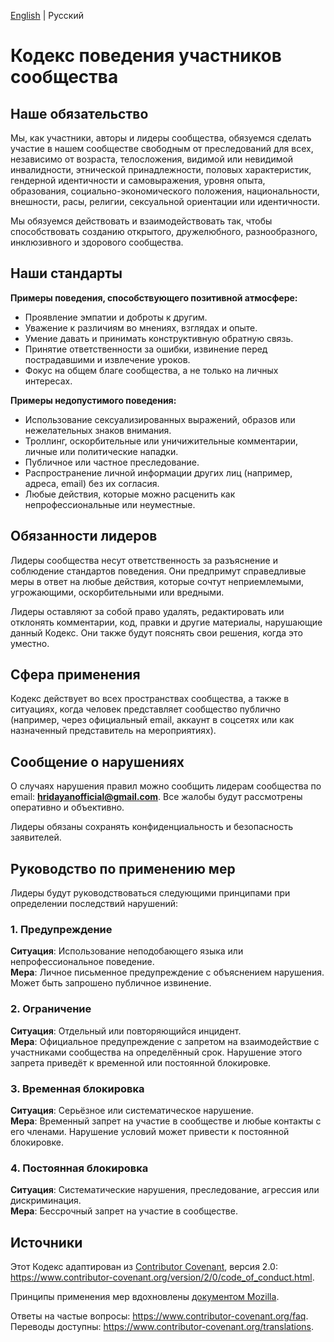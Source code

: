 [English](/CODE_OF_CONDUCT.md) | Русский

# Кодекс поведения участников сообщества  

## Наше обязательство  

Мы, как участники, авторы и лидеры сообщества, обязуемся сделать участие в нашем сообществе свободным от преследований для всех, независимо от возраста, телосложения, видимой или невидимой инвалидности, этнической принадлежности, половых характеристик, гендерной идентичности и самовыражения, уровня опыта, образования, социально-экономического положения, национальности, внешности, расы, религии, сексуальной ориентации или идентичности.  

Мы обязуемся действовать и взаимодействовать так, чтобы способствовать созданию открытого, дружелюбного, разнообразного, инклюзивного и здорового сообщества.  

## Наши стандарты  

**Примеры поведения, способствующего позитивной атмосфере:**  
- Проявление эмпатии и доброты к другим.  
- Уважение к различиям во мнениях, взглядах и опыте.  
- Умение давать и принимать конструктивную обратную связь.  
- Принятие ответственности за ошибки, извинение перед пострадавшими и извлечение уроков.  
- Фокус на общем благе сообщества, а не только на личных интересах.  

**Примеры недопустимого поведения:**  
- Использование сексуализированных выражений, образов или нежелательных знаков внимания.  
- Троллинг, оскорбительные или уничижительные комментарии, личные или политические нападки.  
- Публичное или частное преследование.  
- Распространение личной информации других лиц (например, адреса, email) без их согласия.  
- Любые действия, которые можно расценить как непрофессиональные или неуместные.  

## Обязанности лидеров  

Лидеры сообщества несут ответственность за разъяснение и соблюдение стандартов поведения. Они предпримут справедливые меры в ответ на любые действия, которые сочтут неприемлемыми, угрожающими, оскорбительными или вредными.  

Лидеры оставляют за собой право удалять, редактировать или отклонять комментарии, код, правки и другие материалы, нарушающие данный Кодекс. Они также будут пояснять свои решения, когда это уместно.  

## Сфера применения  

Кодекс действует во всех пространствах сообщества, а также в ситуациях, когда человек представляет сообщество публично (например, через официальный email, аккаунт в соцсетях или как назначенный представитель на мероприятиях).  

## Сообщение о нарушениях  

О случаях нарушения правил можно сообщить лидерам сообщества по email: **hridayanofficial@gmail.com**. Все жалобы будут рассмотрены оперативно и объективно.  

Лидеры обязаны сохранять конфиденциальность и безопасность заявителей.  

## Руководство по применению мер  

Лидеры будут руководствоваться следующими принципами при определении последствий нарушений:  

### 1. Предупреждение  
**Ситуация**: Использование неподобающего языка или непрофессиональное поведение.  
**Мера**: Личное письменное предупреждение с объяснением нарушения. Может быть запрошено публичное извинение.  

### 2. Ограничение  
**Ситуация**: Отдельный или повторяющийся инцидент.  
**Мера**: Официальное предупреждение с запретом на взаимодействие с участниками сообщества на определённый срок. Нарушение этого запрета приведёт к временной или постоянной блокировке.  

### 3. Временная блокировка  
**Ситуация**: Серьёзное или систематическое нарушение.  
**Мера**: Временный запрет на участие в сообществе и любые контакты с его членами. Нарушение условий может привести к постоянной блокировке.  

### 4. Постоянная блокировка  
**Ситуация**: Систематические нарушения, преследование, агрессия или дискриминация.  
**Мера**: Бессрочный запрет на участие в сообществе.  

## Источники  

Этот Кодекс адаптирован из [Contributor Covenant][homepage], версия 2.0:  
https://www.contributor-covenant.org/version/2/0/code_of_conduct.html.  

Принципы применения мер вдохновлены [документом Mozilla](https://github.com/mozilla/diversity).  

[homepage]: https://www.contributor-covenant.org  

Ответы на частые вопросы: https://www.contributor-covenant.org/faq.  
Переводы доступны: https://www.contributor-covenant.org/translations.

